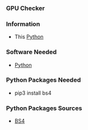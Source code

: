 ### GPU Checker

### Information
- This [Python](https://www.python.org/ftp/python/3.10.0/python-3.10.0-amd64.exe)

### Software Needed
- [Python](https://www.python.org/ftp/python/3.10.0/python-3.10.0-amd64.exe)

### Python Packages Needed
- pip3 install bs4

### Python Packages Sources
- [BS4](https://pypi.org/project/bs4/)
